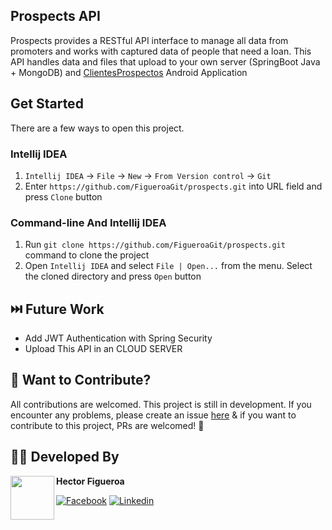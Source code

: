 ## Prospects API
Prospects provides a RESTful API interface to manage all data from promoters and works with captured data of people that need a loan. This API handles data and files that upload to your own server (SpringBoot Java + MongoDB) and [ClientesProspectos](https://github.com/FigueroaGit/ClientesProspectos) Android Application 

## Get Started

There are a few ways to open this project.

### Intellij IDEA

1. `Intellij IDEA` -> `File` -> `New` -> `From Version control` -> `Git`
2. Enter `https://github.com/FigueroaGit/prospects.git` into URL field and press `Clone` button

### Command-line And Intellij IDEA

1. Run `git clone https://github.com/FigueroaGit/prospects.git` command to clone the project
2. Open `Intellij IDEA` and select `File | Open...` from the menu. Select the cloned directory and press `Open` button

## ⏭️ Future Work
- Add JWT Authentication with Spring Security
- Upload This API in an CLOUD SERVER

## 🤝 Want to Contribute?
All contributions are welcomed. This project is still in development. If you encounter any problems, please create an issue [here](https://github.com/FigueroaGit/prospects/issues) & if you want to contribute to this project, PRs are welcomed! 🙂

## 👨‍💻 Developed By

<a href="https://www.facebook.com/hmfp24/" target="_blank">
  <img src="https://avatars.githubusercontent.com/u/37342701?v=4" width="70" align="left">
</a>

**Hector Figueroa**

[![Facebook](https://img.shields.io/badge/-facebook-grey?logo=facebook)](https://www.facebook.com/hmfp24/)
[![Linkedin](https://img.shields.io/badge/-linkedin-grey?logo=linkedin)](https://www.linkedin.com/in/hmfp24/)
